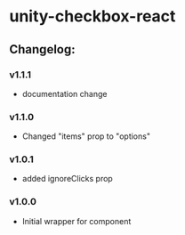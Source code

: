 # unity-checkbox-react

## Changelog:

### v1.1.1
- documentation change

### v1.1.0
- Changed "items" prop to "options"

### v1.0.1
- added ignoreClicks prop

### v1.0.0
- Initial wrapper for component

